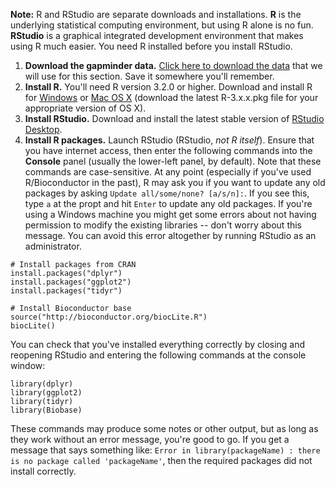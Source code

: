 **Note:** R and RStudio are separate downloads and installations. **R** is the underlying statistical computing environment, but using R alone is no fun. **RStudio** is a graphical integrated development environment that makes using R much easier. You need R installed before you install RStudio.

1. **Download the gapminder data.** [Click here to download the data](http://bioconnector.org/data/gapminder.csv) that we will use for this section. Save it somewhere you'll remember.
1. **Install R.** You'll need R version 3.2.0 or higher. Download and install R for [Windows](http://cran.r-project.org/bin/windows/base/) or [Mac OS X](http://cran.r-project.org/bin/macosx/) (download the latest R-3.x.x.pkg file for your appropriate version of OS X).
1. **Install RStudio.** Download and install the latest stable version of [RStudio Desktop](http://www.rstudio.com/products/rstudio/download/).
1. **Install R packages.** Launch RStudio (RStudio, *not R itself*). Ensure that you have internet access, then enter the following commands into the **Console** panel (usually the lower-left panel, by default). Note that these commands are case-sensitive. At any point (especially if you've used R/Bioconductor in the past), R may ask you if you want to update any old packages by asking `Update all/some/none? [a/s/n]:`. If you see this, type `a` at the propt and hit `Enter` to update any old packages. If you're using a Windows machine you might get some errors about not having permission to modify the existing libraries -- don't worry about this message. You can avoid this error altogether by running RStudio as an administrator.

```
# Install packages from CRAN
install.packages("dplyr")
install.packages("ggplot2")
install.packages("tidyr")

# Install Bioconductor base
source("http://bioconductor.org/biocLite.R")
biocLite()
```

You can check that you've installed everything correctly by closing and reopening RStudio and entering the following commands at the console window:

```
library(dplyr)
library(ggplot2)
library(tidyr)
library(Biobase)
```

These commands may produce some notes or other output, but as long as they work without an error message, you're good to go. If you get a message that says something like: `Error in library(packageName) : there is no package called 'packageName'`, then the required packages did not install correctly.

